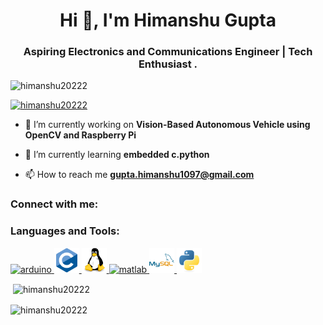 <h1 align="center">Hi 👋, I'm Himanshu Gupta</h1>
<h3 align="center">Aspiring Electronics and Communications Engineer | Tech Enthusiast .</h3>

<p align="left"> <img src="https://komarev.com/ghpvc/?username=himanshu20222&label=Profile%20views&color=0e75b6&style=flat" alt="himanshu20222" /> </p>

<p align="left"> <a href="https://github.com/ryo-ma/github-profile-trophy"><img src="https://github-profile-trophy.vercel.app/?username=himanshu20222" alt="himanshu20222" /></a> </p>

- 🔭 I’m currently working on **Vision-Based Autonomous Vehicle using OpenCV and Raspberry Pi**

- 🌱 I’m currently learning **embedded c.python**

- 📫 How to reach me **gupta.himanshu1097@gmail.com**

<h3 align="left">Connect with me:</h3>
<p align="left">
</p>

<h3 align="left">Languages and Tools:</h3>
<p align="left"> <a href="https://www.arduino.cc/" target="_blank" rel="noreferrer"> <img src="https://cdn.worldvectorlogo.com/logos/arduino-1.svg" alt="arduino" width="40" height="40"/> </a> <a href="https://www.cprogramming.com/" target="_blank" rel="noreferrer"> <img src="https://raw.githubusercontent.com/devicons/devicon/master/icons/c/c-original.svg" alt="c" width="40" height="40"/> </a> <a href="https://www.linux.org/" target="_blank" rel="noreferrer"> <img src="https://raw.githubusercontent.com/devicons/devicon/master/icons/linux/linux-original.svg" alt="linux" width="40" height="40"/> </a> <a href="https://www.mathworks.com/" target="_blank" rel="noreferrer"> <img src="https://upload.wikimedia.org/wikipedia/commons/2/21/Matlab_Logo.png" alt="matlab" width="40" height="40"/> </a> <a href="https://www.mysql.com/" target="_blank" rel="noreferrer"> <img src="https://raw.githubusercontent.com/devicons/devicon/master/icons/mysql/mysql-original-wordmark.svg" alt="mysql" width="40" height="40"/> </a> <a href="https://www.python.org" target="_blank" rel="noreferrer"> <img src="https://raw.githubusercontent.com/devicons/devicon/master/icons/python/python-original.svg" alt="python" width="40" height="40"/> </a> </p>

<p>&nbsp;<img align="center" src="https://github-readme-stats.vercel.app/api?username=himanshu20222&show_icons=true&locale=en" alt="himanshu20222" /></p>

<p><img align="center" src="https://github-readme-streak-stats.herokuapp.com/?user=himanshu20222&" alt="himanshu20222" /></p>
